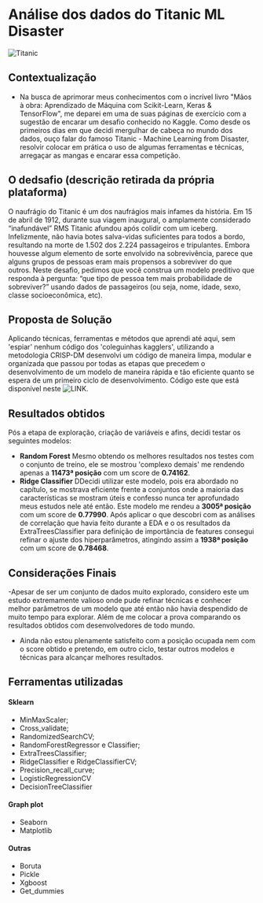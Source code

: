 # Análise dos dados do Titanic ML Disaster
![Titanic](https://anakin022.files.wordpress.com/2018/01/titanic_banner.jpg)
###
## Contextualização
- Na busca de aprimorar meus conhecimentos com o incrível livro "Mãos à obra: Aprendizado de Máquina com Scikit-Learn, Keras & TensorFlow", me deparei em uma de suas páginas de exercício com a sugestão de encarar um desafio conhecido no Kaggle. Como desde os primeiros dias em que decidi mergulhar de cabeça no mundo dos dados, ouço falar do famoso Titanic - Machine Learning from Disaster, resolvir colocar em prática o uso de algumas ferramentas e técnicas, arregaçar as mangas e encarar essa competição.
###
## O dedsafio (descrição retirada da própria plataforma)
O naufrágio do Titanic é um dos naufrágios mais infames da história.
Em 15 de abril de 1912, durante sua viagem inaugural, o amplamente considerado “inafundável” RMS Titanic afundou após colidir com um iceberg. Infelizmente, não havia botes salva-vidas suficientes para todos a bordo, resultando na morte de 1.502 dos 2.224 passageiros e tripulantes.
Embora houvesse algum elemento de sorte envolvido na sobrevivência, parece que alguns grupos de pessoas eram mais propensos a sobreviver do que outros. Neste desafio, pedimos que você construa um modelo preditivo que responda à pergunta: “que tipo de pessoa tem mais probabilidade de sobreviver?” usando dados de passageiros (ou seja, nome, idade, sexo, classe socioeconômica, etc).
###
## Proposta de Solução
Aplicando técnicas, ferramentas e métodos que aprendi até aqui, sem 'espiar' nenhum código dos 'coleguinhas kagglers', utilizando a metodologia CRISP-DM desenvolvi um código de maneira limpa, modular e organizada que passou por todas as etapas que precedem o desenvolvimento de um modelo de maneira rápida e tão eficiente quanto se espera de um primeiro ciclo de desenvolvimento. Código este que está disponível neste ![LINK](https://github.com/rsantosluan/Titanic-MLDisaster/blob/master/notebooks/eda.ipynb).
###
## Resultados obtidos
Pós a etapa de exploração, criação de variáveis e afins, decidi testar os seguintes modelos:
- **Random Forest** 
Mesmo obtendo os melhores resultados nos testes com o conjunto de treino, ele se mostrou 'complexo demais' me rendendo apenas a **11473ª posição** com um score de **0.74162**.
- **Ridge Classifier** 
DDecidi utilizar este modelo, pois era abordado no capítulo, se mostrava eficiente frente a conjuntos onde a maioria das características se mostram úteis e confesso nunca ter aprofundado meus estudos nele até então. Este modelo me rendeu a **3005ª posição**  com um score de **0.77990**.
Após aplicar o que descobri com as análises de correlação que havia feito durante a EDA e o os resultados da ExtraTreesClassifier para definição de importância de features consegui refinar o ajuste dos hiperparâmetros, atingindo assim a **1938ª posição** com um score de **0.78468**.
###
## Considerações Finais
-Apesar de ser um conjunto de dados muito explorado, considero este um estudo extremamente valioso onde pude refinar técnicas e conhecer melhor parâmetros de um modelo que até então não havia despendido de muito tempo para explorar. Além de me colocar a prova comparando os resultados obtidos com desenvolvedores de todo mundo.
- Ainda não estou plenamente satisfeito com a posição ocupada nem com o score obtido e pretendo, em outro ciclo, testar outros modelos e técnicas para alcançar melhores resultados.

## Ferramentas utilizadas
#### Sklearn
- MinMaxScaler;
- Cross_validate;
- RandomizedSearchCV;
- RandomForestRegressor e Classifier;
- ExtraTreesClassifier;
- RidgeClassifier e RidgeClassifierCV;
- Precision_recall_curve;
- LogisticRegressionCV
- DecisionTreeClassifier

#### Graph plot
- Seaborn
- Matplotlib

#### Outras
- Boruta
- Pickle
- Xgboost    
- Get_dummies
